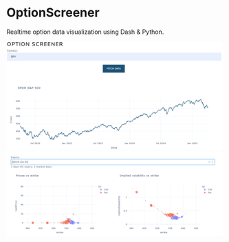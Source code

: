 # OptionScreener

Realtime option data visualization using Dash & Python.

![](./ressources/capture_1.PNG)
![](./ressources/capture_2.PNG)